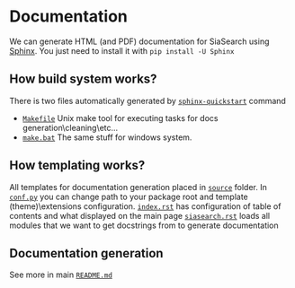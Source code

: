 # Documentation 

We can generate HTML (and PDF) documentation for SiaSearch using [Sphinx](https://www.sphinx-doc.org/en/master/).
You just need to install it with `pip install -U Sphinx`  
## How build system works?
There is two files automatically generated by 
[`sphinx-quickstart`](https://www.sphinx-doc.org/en/master/man/sphinx-quickstart.html) command
 - [`Makefile`](./make.bat)
   Unix make tool for executing tasks for docs generation\cleaning\etc... 
 - [`make.bat`](./make.bat)
   The same stuff for windows system.

## How templating works?
All templates for documentation generation placed in [`source`](./source) folder.
In [`conf.py`](./source/conf.py) you can change path to your package root and template (theme)\extensions configuration.
[`index.rst`](./source/index.rst) has configuration of table of contents and what displayed on the main page
[`siasearch.rst`](source/reference.rst) loads all modules that we want to get docstrings from to generate documentation  

## Documentation generation
See more in main [`README.md`](../README.md)
